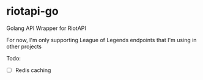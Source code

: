 # riotapi-go
Golang API Wrapper for RiotAPI

For now, I'm only supporting League of Legends endpoints that I'm using in other projects

Todo:
- [ ] Redis caching
